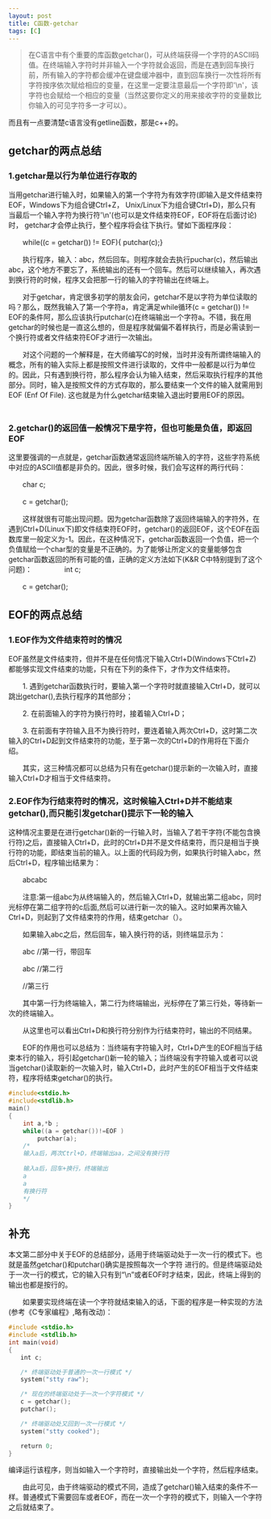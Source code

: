 ```yaml
---
layout: post
title: C函数-getchar
tags: [C]
---
```

> 在C语言中有个重要的库函数getchar()，可从终端获得一个字符的ASCII码值。在终端输入字符时并非输入一个字符就会返回，而是在遇到回车换行前，所有输入的字符都会缓冲在键盘缓冲器中，直到回车换行一次性将所有字符按序依次赋给相应的变量，在这里一定要注意最后一个字符即'\n'，该字符也会赋给一个相应的变量（当然这要你定义的用来接收字符的变量数比你输入的可见字符多一才可以）。

而且有一点要清楚c语言没有getline函数，那是c++的。

## getchar的两点总结
### 1.getchar是以行为单位进行存取的
当用getchar进行输入时，如果输入的第一个字符为有效字符(即输入是文件结束符EOF，Windows下为组合键Ctrl+Z， Unix/Linux下为组合键Ctrl+D)，那么只有当最后一个输入字符为换行符'\n'(也可以是文件结束符EOF，EOF将在后面讨论)时， getchar才会停止执行，整个程序将会往下执行。譬如下面程序段：

　　while((c = getchar()) != EOF){ putchar(c);}

　　执行程序，输入：abc，然后回车。则程序就会去执行puchar(c)，然后输出abc，这个地方不要忘了，系统输出的还有一个回车。然后可以继续输入，再次遇到换行符的时候，程序又会把那一行的输入的字符输出在终端上。

　　对于getchar，肯定很多初学的朋友会问，getchar不是以字符为单位读取的吗？那么，既然我输入了第一个字符a，肯定满足while循环(c = getchar()) != EOF的条件阿，那么应该执行putchar(c)在终端输出一个字符a。不错，我在用getchar的时候也是一直这么想的，但是程序就偏偏不着样执行，而是必需读到一个换行符或者文件结束符EOF才进行一次输出。

　　对这个问题的一个解释是，在大师编写C的时候，当时并没有所谓终端输入的概念，所有的输入实际上都是按照文件进行读取的，文件中一般都是以行为单位的。因此，只有遇到换行符，那么程序会认为输入结束，然后采取执行程序的其他部分。同时，输入是按照文件的方式存取的，那么要结束一个文件的输入就需用到EOF (Enf Of File). 这也就是为什么getchar结束输入退出时要用EOF的原因。
　　
### 2.getchar()的返回值一般情况下是字符，但也可能是负值，即返回EOF
这里要强调的一点就是，getchar函数通常返回终端所输入的字符，这些字符系统中对应的ASCII值都是非负的。因此，很多时候，我们会写这样的两行代码：

　　char c;

　　c = getchar();

　　这样就很有可能出现问题。因为getchar函数除了返回终端输入的字符外，在遇到Ctrl+D(Linux下)即文件结束符EOF时，getchar()的返回EOF，这个EOF在函数库里一般定义为-1。因此，在这种情况下，getchar函数返回一个负值，把一个负值赋给一个char型的变量是不正确的。为了能够让所定义的变量能够包含getchar函数返回的所有可能的值，正确的定义方法如下(K&R C中特别提到了这个问题)：
　　
　　int c;

　　c = getchar();
## EOF的两点总结
### 1.EOF作为文件结束符时的情况
EOF虽然是文件结束符，但并不是在任何情况下输入Ctrl+D(Windows下Ctrl+Z)都能够实现文件结束的功能，只有在下列的条件下，才作为文件结束符。

　　1. 遇到getchar函数执行时，要输入第一个字符时就直接输入Ctrl+D，就可以跳出getchar(),去执行程序的其他部分；

　　2. 在前面输入的字符为换行符时，接着输入Ctrl+D；

　　3. 在前面有字符输入且不为换行符时，要连着输入两次Ctrl+D，这时第二次输入的Ctrl+D起到文件结束符的功能，至于第一次的Ctrl+D的作用将在下面介绍。

　　其实，这三种情况都可以总结为只有在getchar()提示新的一次输入时，直接输入Ctrl+D才相当于文件结束符。
　　
### 2.EOF作为行结束符时的情况，这时候输入Ctrl+D并不能结束getchar(),而只能引发getchar()提示下一轮的输入
这种情况主要是在进行getchar()新的一行输入时，当输入了若干字符(不能包含换行符)之后，直接输入Ctrl+D，此时的Ctrl+D并不是文件结束符，而只是相当于换行符的功能，即结束当前的输入。以上面的代码段为例，如果执行时输入abc，然后Ctrl+D，程序输出结果为：

　　abcabc

　　注意:第一组abc为从终端输入的，然后输入Ctrl+D，就输出第二组abc，同时光标停在第二组字符的c后面,然后可以进行新一次的输入。这时如果再次输入Ctrl+D，则起到了文件结束符的作用，结束getchar（）。

　　如果输入abc之后，然后回车，输入换行符的话，则终端显示为：

　　abc         //第一行，带回车

　　abc         //第二行

　　//第三行

　　其中第一行为终端输入，第二行为终端输出，光标停在了第三行处，等待新一次的终端输入。

　　从这里也可以看出Ctrl+D和换行符分别作为行结束符时，输出的不同结果。

　　EOF的作用也可以总结为：当终端有字符输入时，Ctrl+D产生的EOF相当于结束本行的输入，将引起getchar()新一轮的输入；当终端没有字符输入或者可以说当getchar()读取新的一次输入时，输入Ctrl+D，此时产生的EOF相当于文件结束符，程序将结束getchar()的执行。

```c
#include<stdio.h>
#include<stdlib.h>
main()
{
    int a,*b ;
    while((a = getchar())!=EOF )
        putchar(a);
    /*
    输入a后，两次Ctrl+D，终端输出aa，之间没有换行符
    
    输入a后，回车+换行，终端输出
    a
    a
    有换行符
    */
}
```

## 补充
本文第二部分中关于EOF的总结部分，适用于终端驱动处于一次一行的模式下。也就是虽然getchar()和putchar()确实是按照每次一个字符 进行的。但是终端驱动处于一次一行的模式，它的输入只有到“\n”或者EOF时才结束，因此，终端上得到的输出也都是按行的。

　　如果要实现终端在读一个字符就结束输入的话，下面的程序是一种实现的方法(参考《C专家编程》,略有改动)：

```c
#include <stdio.h>
#include <stdlib.h>
int main(void)
{
　　int c;

　　/* 终端驱动处于普通的一次一行模式 */
　　system("stty raw");

　　/* 现在的终端驱动处于一次一个字符模式 */
　　c = getchar();
　　putchar();

　　/* 终端驱动处又回到一次一行模式 */
　　system("stty cooked");

　　return 0;
}
```

编译运行该程序，则当如输入一个字符时，直接输出处一个字符，然后程序结束。

　　由此可见，由于终端驱动的模式不同，造成了getchar()输入结束的条件不一样。普通模式下需要回车或者EOF，而在一次一个字符的模式下，则输入一个字符之后就结束了。

